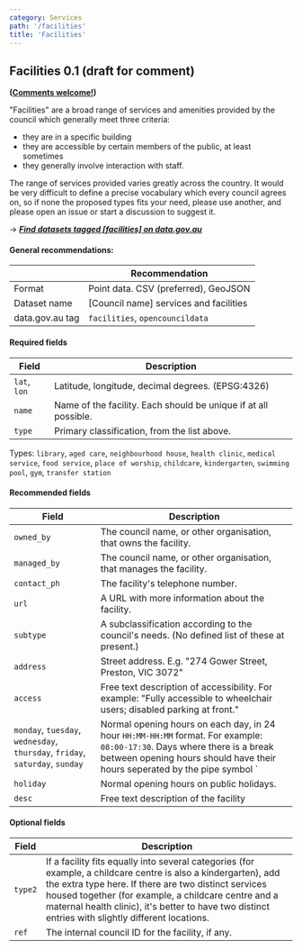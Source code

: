 ```yaml
---
category: Services
path: '/facilities'
title: 'Facilities'
---
```

## Facilities 0.1 (draft for comment)
**([Comments welcome!](https://github.com/okfnau/open-council-data/issues))**

"Facilities" are a broad range of services and amenities provided by the council which generally meet three criteria:
- they are in a specific building
- they are accessible by certain members of the public, at least sometimes
- they generally involve interaction with staff.

The range of services provided varies greatly across the country. It would be very difficult to define a precise vocabulary which every council agrees on, so if none the proposed types fits your need, please use another, and please open an issue or start a discussion to suggest it.

&rarr; <i>**[Find datasets tagged \[facilities\] on data.gov.au](http://data.gov.au/dataset?sort=extras_harvest_portal+asc%2C+score+desc&q=&tags=facilities)**</i>

#### General recommendations:

&nbsp;| Recommendation
------|------------
Format| Point data. CSV (preferred), GeoJSON
Dataset name| [Council name] services and facilities
data.gov.au tag| `facilities`, `opencouncildata`

#### Required fields

Field | Description
------|------------
`lat`, `lon`| Latitude, longitude, decimal degrees. (EPSG:4326) 
`name`| Name of the facility. Each should be unique if at all possible.
`type`| Primary classification, from the list above.

Types: `library`, `aged care`, `neighbourhood house`, `health clinic`, `medical service`, `food service`, `place of worship`, `childcare`, `kindergarten`, `swimming pool`, `gym`, `transfer station`


#### Recommended fields

Field | Description
------|------------
`owned_by`|The council name, or other organisation, that owns the facility.
`managed_by`|The council name, or other organisation, that manages the facility.
`contact_ph`| The facility's telephone number.
`url`| A URL with more information about the facility.
`subtype` | A subclassification according to the council's needs. (No defined list of these at present.)
`address` | Street address. E.g. "274 Gower Street, Preston, VIC 3072"
`access`| Free text description of accessibility. For example: "Fully accessible to wheelchair users; disabled parking at front."
`monday`, `tuesday`, `wednesday`, `thursday`, `friday`, `saturday`, `sunday`| Normal opening hours on each day, in 24 hour `HH:MM-HH:MM` format. For example: `08:00-17:30`. Days where there is a break between opening hours should have their hours seperated by the pipe symbol `|`.
`holiday`| Normal opening hours on public holidays.
`desc`| Free text description of the facility

#### Optional fields

Field | Description
------|------------
`type2`| If a facility fits equally into several categories (for example, a childcare centre is also a kindergarten), add the extra type here. If there are two distinct services housed together (for example, a childcare centre and a maternal health clinic), it's better to have two distinct entries with slightly different locations.
`ref`| The internal council ID for the facility, if any.
